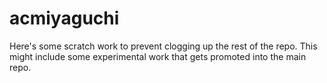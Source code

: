 # acmiyaguchi

Here's some scratch work to prevent clogging up the rest of the repo.
This might include some experimental work that gets promoted into the main repo.
